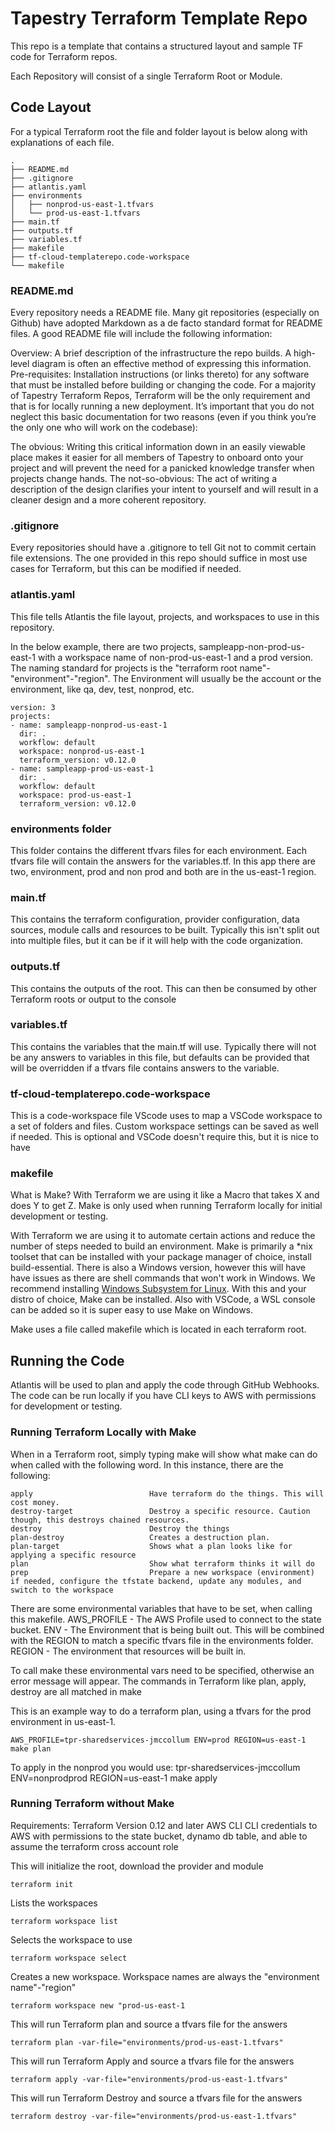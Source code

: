 # Tapestry Terraform Template Repo

This repo is a template that contains a structured layout and sample TF code for Terraform repos.

Each Repository will consist of a single Terraform Root or Module.

## Code Layout

For a typical Terraform root the file and folder layout is below along with explanations of each file.
```
.
├── README.md
├── .gitignore
├── atlantis.yaml
├── environments
│   ├── nonprod-us-east-1.tfvars
│   └── prod-us-east-1.tfvars
├── main.tf
├── outputs.tf
├── variables.tf
├── makefile
├── tf-cloud-templaterepo.code-workspace
└── makefile
```

### README.md

Every repository needs a README file. Many git repositories (especially on Github) have adopted Markdown as a de facto standard format for README files. A good README file will include the following information:

Overview: A brief description of the infrastructure the repo builds. A high-level diagram is often an effective method of expressing this information. 
Pre-requisites: Installation instructions (or links thereto) for any software that must be installed before building or changing the code. For a majority of Tapestry Terraform Repos, Terraform will be the only requirement and that is for locally running a new deployment. 
It’s important that you do not neglect this basic documentation for two reasons (even if you think you’re the only one who will work on the codebase):

The obvious: Writing this critical information down in an easily viewable place makes it easier for all members of Tapestry to onboard onto your project and will prevent the need for a panicked knowledge transfer when projects change hands.
The not-so-obvious: The act of writing a description of the design clarifies your intent to yourself and will result in a cleaner design and a more coherent repository.

### .gitignore

Every repositories should have a .gitignore to tell Git not to commit certain file extensions. The one provided in this repo should suffice in most use cases for Terraform, but this can be modified if needed. 

### atlantis.yaml

This file tells Atlantis the file layout, projects, and workspaces to use in this repository.

In the below example, there are two projects, sampleapp-non-prod-us-east-1 with a workspace name of non-prod-us-east-1 and a prod version. The naming standard for projects is the "terraform root name"-"environment"-"region". The Environment will usually be the account or the environment, like qa, dev, test, nonprod, etc.

```
version: 3
projects:
- name: sampleapp-nonprod-us-east-1
  dir: .
  workflow: default
  workspace: nonprod-us-east-1
  terraform_version: v0.12.0
- name: sampleapp-prod-us-east-1
  dir: .
  workflow: default
  workspace: prod-us-east-1
  terraform_version: v0.12.0
```

### environments folder

This folder contains the different tfvars files for each environment. Each tfvars file will contain the answers for the variables.tf. In this app there are two, environment, prod and non prod and both are in the us-east-1 region.

### main.tf

This contains the terraform configuration, provider configuration, data sources, module calls and resources to be built. Typically this isn't split out into multiple files, but it can be if it will help with the code organization.

### outputs.tf

This contains the outputs of the root. This can then be consumed by other Terraform roots or output to the console

### variables.tf

This contains the variables that the main.tf will use. Typically there will not be any answers to variables in this file, but defaults can be provided that will be overridden if a tfvars file contains answers to the variable. 

### tf-cloud-templaterepo.code-workspace

This is a code-workspace file VScode uses to map a VSCode workspace to a set of folders and files. Custom workspace settings can be saved as well if needed. This is optional and VSCode doesn't require this, but it is nice to have

### makefile

What is Make? With Terraform we are using it like a Macro that takes X and does Y to get Z. Make is only used when running Terraform locally for initial development or testing.

With Terraform we are using it to automate certain actions and reduce the number of steps needed to build an environment. Make is primarily a *nix toolset that can be installed with your package manager of choice, install build-essential. There is also a Windows version, however this will have have issues as there are shell commands that won't work in Windows. We recommend installing [Windows Subsystem for Linux](https://docs.microsoft.com/en-us/windows/wsl/about). With this and your distro of choice, Make can be installed. Also with VSCode, a WSL console can be added so it is super easy to use Make on Windows.

Make uses a file called makefile which is located in each terraform root.

## Running the Code

Atlantis will be used to plan and apply the code through GitHub Webhooks. The code can be run locally if you have CLI keys to AWS with permissions for development or testing.

### Running Terraform Locally with Make

When in a Terraform root, simply typing make will show what make can do when called with the following word. In this instance, there are the following:
```
apply                          Have terraform do the things. This will cost money.
destroy-target                 Destroy a specific resource. Caution though, this destroys chained resources.
destroy                        Destroy the things
plan-destroy                   Creates a destruction plan.
plan-target                    Shows what a plan looks like for applying a specific resource
plan                           Show what terraform thinks it will do
prep                           Prepare a new workspace (environment) if needed, configure the tfstate backend, update any modules, and switch to the workspace
```

There are some environmental variables that have to be set, when calling this makefile.
AWS_PROFILE - The AWS Profile used to connect to the state bucket. 
ENV - The Environment that is being built out. This will be combined with the REGION to match a specific tfvars file in the environments folder.
REGION - The environment that resources will be built in.

To call make these environmental vars need to be specified, otherwise an error message will appear.
The commands in Terraform like plan, apply, destroy are all matched in make

This is an example way to do a terraform plan, using a tfvars for the prod environment in us-east-1.
```shell
AWS_PROFILE=tpr-sharedservices-jmccollum ENV=prod REGION=us-east-1 make plan
```
To apply in the nonprod you would use: tpr-sharedservices-jmccollum ENV=nonprodprod REGION=us-east-1 make apply

### Running Terraform without Make

Requirements:
Terraform Version 0.12 and later
AWS CLI
CLI credentials to AWS with permissions to the state bucket, dynamo db table, and able to assume the terraform cross account role

This will initialize the root, download the provider and module

`terraform init`

Lists the workspaces

`terraform workspace list`

Selects the workspace to use

`terraform workspace select`

Creates a new workspace. Workspace names are always the "environment name"-"region"

`terraform workspace new "prod-us-east-1`

This will run Terraform plan and source a tfvars file for the answers

`terraform plan -var-file="environments/prod-us-east-1.tfvars"`

This will run Terraform Apply and source a tfvars file for the answers

`terraform apply -var-file="environments/prod-us-east-1.tfvars"`

This will run Terraform Destroy and source a tfvars file for the answers

`terraform destroy -var-file="environments/prod-us-east-1.tfvars"`